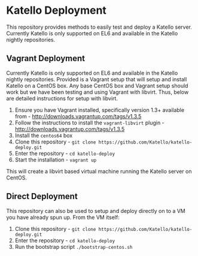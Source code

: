 # Katello Deployment

This repository provides methods to easily test and deploy a Katello server. 
Currently Katello is only supported on EL6 and available in the Katello nightly repositories.

## Vagrant Deployment

Currently Katello is only supported on EL6 and available in the Katello nightly repositories. Provided
is a Vagrant setup that will setup and install Katello on a CentOS box. Any base CentOS box and Vagrant 
setup should work but we have been testing and using Vagrant with libvirt. Thus, below are detailed instructions
for setup with libvirt.

1. Ensure you have Vagrant installed, specifically version 1.3+ available from - http://downloads.vagrantup.com/tags/v1.3.5
2. Follow the instructions to install the `vagrant-libvirt` plugin - http://downloads.vagrantup.com/tags/v1.3.5
3. Install the `centos64` box
4. Clone this repository - `git clone https://github.com/Katello/katello-deploy.git`
5. Enter the repository - `cd katello-deploy`
6. Start the installation - `vagrant up`

This will create a libvirt based virtual machine running the Katello server on CentOS.

## Direct Deployment

This repository can also be used to setup and deploy directly on to a VM you have already spun up. From 
the VM itself:

1. Clone this repository - `git clone https://github.com/Katello/katello-deploy.git`
2. Enter the repository - `cd katello-deploy`
3. Run the bootstrap script `./bootstrap-centos.sh`
